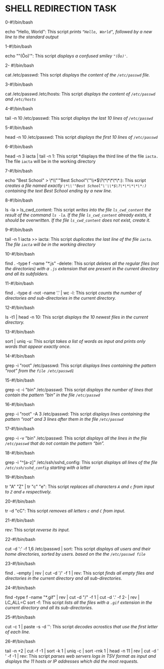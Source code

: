 # SHELL REDIRECTION TASK

0-#!/bin/bash

echo "Hello, World": This script *prints `“Hello, World”`, followed by a new line to the standard output*

1-#!/bin/bash

echo "\"(Ôo)'": This script *displays a confused smiley `"(Ôo)'`.*

2- #!/bin/bash

cat /etc/passwd: This script *displays the content of the `/etc/passwd` file.*

3-#!/bin/bash

cat /etc/passwd /etc/hosts: This script *displays the content of `/etc/passwd` and `/etc/hosts`*

4-#!/bin/bash

tail -n 10 /etc/passwd: This script *displays the last 10 lines of `/etc/passwd`*

5-#!/bin/bash

head -n 10 /etc/passwd: This script *displays the first 10 lines of `/etc/passwd`*

6-#!/bin/bash

head -n 3 iacta | tail -n 1: This script *displays the third line of the file `iacta.` The file `iacta` will be in the working directory

7-#!/bin/bash

echo "Best School" > \\\*\\\\"'\"Best School\"\\'"\\\\\*\$\\\?\\\*\\\*\\\*\\\*\\\*\:\): This script *creates a file named exactly `\*\\'"Best School"\'\\*$\?\*\*\*\*\*:)` containing the text Best School ending by a new line.*

8-#!/bin/bash

ls -la > ls_cwd_content: This script *writes into the file `ls_cwd_content` the result of the command `ls -la`. If the file `ls_cwd_content` already exists, it should be overwritten. If the file `ls_cwd_content` does not exist, create it.*

9-#!/bin/bash

tail -n 1 iacta >> iacta: This script *duplicates the last line of the file `iacta`. The file `iacta` will be in the working directory*

10-#!/bin/bash

find . -type f -name "*.js" -delete: This script *deletes all the regular files (not the directories) with a `.js` extension that are present in the current directory and all its subfolders.*

11-#!/bin/bash

find . -type d -not -name '.' | wc -l: This script *counts the number of directories and sub-directories in the current directory.*

12-#!/bin/bash

ls -t1 | head -n 10: This script *displays the 10 newest files in the current directory.*

13-#!/bin/bash

sort | uniq -u: This script  *takes a list of words as input and prints only words that appear exactly once.*

14-#!/bin/bash

grep -i "root" /etc/passwd: This script *displays lines containing the pattern “root” from the `file /etc/passwd1`*

15-#!/bin/bash

grep -c -i "bin" /etc/passwd: This script *displays the number of lines that contain the pattern “bin” in the file `/etc/passwd`*

16-#!/bin/bash

grep -i "root" -A 3 /etc/passwd: This script *displays lines containing the pattern “root” and 3 lines after them in the file `/etc/passwd`*

17-#!/bin/bash

grep -i -v "bin" /etc/passwd: This script *displays all the lines in the file `/etc/passwd` that do not contain the pattern “bin”.*

18-#!/bin/bash

grep -i "^[a-z]" /etc/ssh/sshd_config: This script *displays all lines of the file `/etc/ssh/sshd_config` starting with a letter*

19-#!/bin/bash

tr "A" "Z" | tr "c" "e": This script *replaces all characters `A` and `c` from input to `Z` and `e` respectively.*

20-#!/bin/bash

tr -d "cC": This script *removes all letters `c` and `C` from input.*

21-#!/bin/bash

rev: This script *reverse its input.*

22-#!/bin/bash

cut -d ':' -f 1,6 /etc/passwd | sort: This script *displays all users and their home directories, sorted by users. based on the the `/etc/passwd file`*

23-#!/bin/bash

find . -empty | rev | cut -d '/' -f 1 | rev: This script *finds all empty files and directories in the current directory and all sub-directories.*

24-#!/bin/bash

find -type f -name "*.gif" | rev | cut -d "/" -f 1 | cut -d '.' -f 2- | rev | LC_ALL=C sort -f: This script *lists all the files with a `.gif` extension in the current directory and all its sub-directories.*

25-#!/bin/bash

cut -c 1 | paste -s -d '': This script *decodes acrostics that use the first letter of each line.*

26-#!/bin/bash

tail -n +2 | cut -f -1 | sort -k 1 | uniq -c | sort -rnk 1 | head -n 11 | rev | cut -d ' ' -f -1 | rev: This script *parses web servers logs in TSV format as input and displays the 11 hosts or IP addresses which did the most requests.*




